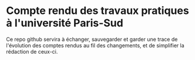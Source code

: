 # Compte rendu des travaux pratiques à l'université Paris-Sud
 Ce repo github servira à échanger, sauvegarder et garder une trace de l'évolution des comptes rendus au fil des changements, et de simplifier la rédaction de ceux-ci. 